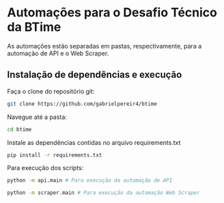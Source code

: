 # Automações para o Desafio Técnico da BTime

As automações estão separadas em pastas, respectivamente, para a automação de API e o Web Scraper.

## Instalação de dependências e execução

Faça o clone do repositório git:
```bash
git clone https://github.com/gabrielpereir4/btime
```

Navegue até a pasta:

```bash
cd btime
```

Instale as dependências contidas no arquivo requirements.txt

```bash
pip install -r requirements.txt
```

Para execução dos scripts:

```bash
python -m api.main # Para execução da automação de API
``` 

```bash
python -m scraper.main # Para execução da automação Web Scraper